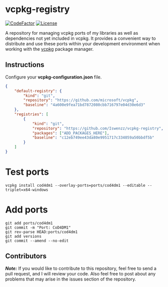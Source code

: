 # vcpkg-registry
[![CodeFactor](https://img.shields.io/codefactor/grade/github/Iswenzz/vcpkg-registry?label=codefactor&logo=codefactor)](https://www.codefactor.io/repository/github/iswenzz/vcpkg-registry)
[![License](https://img.shields.io/github/license/Iswenzz/vcpkg-registry?color=blue&logo=gitbook&logoColor=white)](https://github.com/Iswenzz/vcpkg-registry/blob/master/LICENSE)

A repository for managing vcpkg ports of my libraries as well as dependencies not yet included in vcpkg. It provides a convenient way to distribute and use these ports within your development environment when working with the [vcpkg](https://github.com/microsoft/vcpkg) package manager.

## Instructions
Configure your **vcpkg-configuration.json** file.

```json
{
    "default-registry": {
        "kind": "git",
        "repository": "https://github.com/microsoft/vcpkg",
        "baseline": "4a600e9fea71bd7872080cbb716797e04d30e6d3"
    },
    "registries": [
        {
            "kind": "git",
            "repository": "https://github.com/Iswenzz/vcpkg-registry",
            "packages": ["ADD_PACKAGES_HERE"],
            "baseline": "c12eb749ee43da80e9951717c334059a50bbdf5b"
        }
    ]
}
```

# Test ports
	vcpkg install cod4dm1 --overlay-ports=ports/cod4dm1 --editable --triplet=x64-windows

# Add ports
	git add ports/cod4dm1
	git commit -m "Port: CoD4DM1"
	git rev-parse HEAD:ports/cod4dm1
	git add versions
	git commit --amend --no-edit

## Contributors
***Note:*** If you would like to contribute to this repository, feel free to send a pull request, and I will review your code.
Also feel free to post about any problems that may arise in the issues section of the repository.
